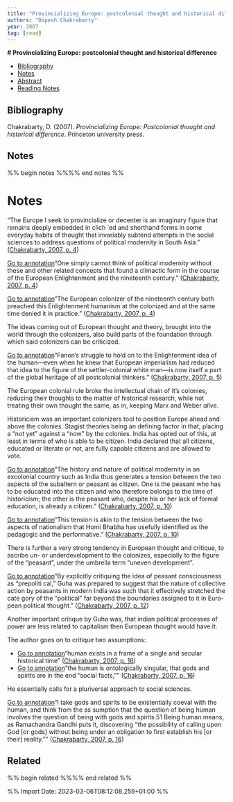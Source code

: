 ```yaml
---
title: "Provincializing Europe: postcolonial thought and historical difference"
authors: "Dipesh Chakrabarty"
year: 2007
tag: [read]
---
```

**# Provincializing Europe: postcolonial thought and historical difference**

- [Bibliography](#bibliography)
- [Notes](#notes)
- [Abstract](#abstract)
- [Reading Notes](#reading-notes)

## Bibliography
Chakrabarty, D. (2007). _Provincializing Europe: Postcolonial thought and historical difference_. Princeton university press.



## Notes
%% begin notes %%%% end notes %%
# Notes

“The Europe I seek to provincialize or decenter is an imaginary figure that remains deeply embedded in clich ́ ed and shorthand forms in some everyday habits of thought that invariably subtend attempts in the social sciences to address questions of political modernity in South Asia.” ([Chakrabarty, 2007, p. 4](zotero://select/library/items/IB28R3QY))

[Go to annotation](zotero://open-pdf/library/items/HNX7NEYV?page=4&annotation=8NXEKB7C)“One simply cannot think of political modernity without these and other related concepts that found a climactic form in the course of the European Enlightenment and the nineteenth century.” ([Chakrabarty, 2007, p. 4](zotero://select/library/items/IB28R3QY))

[Go to annotation](zotero://open-pdf/library/items/HNX7NEYV?page=4&annotation=U9A8YA8M)“The European colonizer of the nineteenth century both preached this Enlightenment humanism at the colonized and at the same time denied it in practice.” ([Chakrabarty, 2007, p. 4](zotero://select/library/items/IB28R3QY))

The ideas coming out of European thought and theory, brought into the world through the colonizers, also build parts of the foundation through which said colonizers can be criticized.

[Go to annotation](zotero://open-pdf/library/items/HNX7NEYV?page=5&annotation=B6DRIDRS)“Fanon’s struggle to hold on to the Enlightenment idea of the human—even when he knew that European imperialism had reduced that idea to the figure of the settler-colonial white man—is now itself a part of the global heritage of all postcolonial thinkers.” ([Chakrabarty, 2007, p. 5](zotero://select/library/items/IB28R3QY))

The European colonial rule broke the intellectual chain of it’s colonies, reducing their thoughts to the matter of historical research, while not treating their own thought the same, as in, keeping Marx and Weber _alive_.

Historicism was an important colonizers tool to position Europe ahead and above the colonies. Stagist theories being an defining factor in that, placing a “not yet” against a “now” by the colonies. India has opted out of this, at least in terms of who is able to be citizen. India declared that all citizens, educated or literate or not, are fully capable citizens and are allowed to vote.

[Go to annotation](zotero://open-pdf/library/items/HNX7NEYV?page=10&annotation=6SNDHVHR)“The history and nature of political modernity in an excolonial country such as India thus generates a tension between the two aspects of the subaltern or peasant as citizen. One is the peasant who has to be educated into the citizen and who therefore belongs to the time of historicism; the other is the peasant who, despite his or her lack of formal education, is already a citizen.” ([Chakrabarty, 2007, p. 10](zotero://select/library/items/IB28R3QY))

[Go to annotation](zotero://open-pdf/library/items/HNX7NEYV?page=10&annotation=3UXF8RP7)“This tension is akin to the tension between the two aspects of nationalism that Homi Bhabha has usefully identified as the pedagogic and the performative.” ([Chakrabarty, 2007, p. 10](zotero://select/library/items/IB28R3QY))

There is further a very strong tendency in European thought and critique, to ascribe un- or underdevelopment to the colonizes, especially to the figure of the “peasant”, under the umbrella term “uneven development”.

[Go to annotation](zotero://open-pdf/library/items/HNX7NEYV?page=12&annotation=3NVR5W45)“By explicitly critiquing the idea of peasant consciousness as “prepoliti­ cal,” Guha was prepared to suggest that the nature of collective action by peasants in modern India was such that it effectively stretched the cate­ gory of the “political” far beyond the boundaries assigned to it in Euro­ pean political thought.” ([Chakrabarty, 2007, p. 12](zotero://select/library/items/IB28R3QY))

Another important critique by Guha was, that indian political processes of power are less related to capitalism then European thought would have it.

The author goes on to critique two assumptions:

-   [Go to annotation](zotero://open-pdf/library/items/HNX7NEYV?page=16&annotation=undefined)“human exists in a frame of a single and secular historical time” ([Chakrabarty, 2007, p. 16](zotero://select/library/items/IB28R3QY))
-   [Go to annotation](zotero://open-pdf/library/items/HNX7NEYV?page=16&annotation=undefined)“the human is ontologically singular, that gods and spirits are in the end “social facts,”” ([Chakrabarty, 2007, p. 16](zotero://select/library/items/IB28R3QY))

He essentially calls for a pluriversal approach to social sciences.

[Go to annotation](zotero://open-pdf/library/items/HNX7NEYV?page=16&annotation=AHW5LQK9)“I take gods and spirits to be existentially coeval with the human, and think from the as­ sumption that the question of being human involves the question of being with gods and spirits.51 Being human means, as Ramachandra Gandhi puts it, discovering “the possibility of calling upon God [or gods] without being under an obligation to first establish his [or their] reality.”” ([Chakrabarty, 2007, p. 16](zotero://select/library/items/IB28R3QY))

## Related
%% begin related %%%% end related %%

%% Import Date: 2023-03-06T08:12:08.259+01:00 %%
